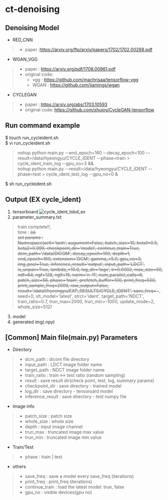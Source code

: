 # ct-denoising
## Denoising Model
* RED_CNN
>	* paper :https://arxiv.org/ftp/arxiv/papers/1702/1702.00288.pdf
* WGAN_VGG
>	* paper : https://arxiv.org/pdf/1708.00961.pdf
>	* original code:  
>     * vgg : https://github.com/machrisaa/tensorflow-vgg  
>     * WGAN : https://github.com/jiamings/wgan
* CYCLEGAN
>	* paper : https://arxiv.org/abs/1703.10593
>	* original code: https://github.com/xhujoy/CycleGAN-tensorflow

## Run command example
$ touch run_cycleident.sh <br>
$ vi run_cycleident.sh <br>
> nohup python main.py --end_epoch=160 --decay_epoch=100 --result=/data/hyeongyu/CYCLE_IDENT --phase=train > cycle_ident_train_log --gpu_no=3 && <br>
> nohup python main.py --result=/data/hyeongyu/CYCLE_IDENT --phase=test > cycle_ident_test_log --gpu_no=0 & <br>

$ sh run_cycleident.sh
## Output (EX cycle_ident)
1. tensorboard
![cycle_ident_tsbd_ex](https://github.com/hyeongyuy/ct-denoising/blob/master/img/cycle_ident_tsbd_ex.jpg)
2. parameter_summary.txt
> train complete!!, <br> 
time : ~~(s) <br>
set params : <br>
Namespace(actl='tanh', augument=False, batch_size=10, beta1=0.5, beta2=0.999, checkpoint_dir='model', continue_train=True, dcm_path='/data/DICOM', decay_epoch=100, depth=1, end_epoch=160, extension='DCM', gamma_=5.0, gpu_no=3, img_pool=True, inference_result='output', input_path='LDCT', is_unpair=True, lambda_=10.0, log_dir='logs', lr=0.0002, max_size=50, ndf=64, ngf=128, nglf=15, norm='n-11', num_parallel_calls=6, patch_size=56, phase='train', prefetch_buffer=100, print_freq=500, print_sample_freq=2000, raw_output=False, result='/data1/hyeongyu/EXP_RESULTS/CYCLE_IDENT', save_freq=~~~, seed=0, slt_model='latest', strct='ident', target_path='NDCT', train_ratio=0.7, trun_max=2000, trun_min=-1000, update_mode=2, whole_size=512)
3. model
4. generated img(.npy)

## [Common] Main file(main.py) Parameters
* Directory
> * dcm_path : dicom file directory
> * input_path : LDCT image folder name
> * target_path : NDCT image folder name
> * train_ratio : train <-> test ratio (random sampling)
> * result : save result dir(check point, test, log, summary params)
> * checkpoint_dir : save directory - trained model
> * log_dir : save directory - tensoroard model
> * inference_result : save directory - test numpy file
* Image info
> * patch_size : patch size 
> * whole_size : whole size
> * depth : input image channel
> * trun_max : truncated image max value
> * trun_min : truncated image min value
* Train/Test
> * phase : train | test
* others
> * save_freq : save a model every save_freq (iterations)
> * print_freq : print_freq (iterations)
> * continue_train : load the latest model: true, false
> * gpu_no : visible devices(gpu no)
